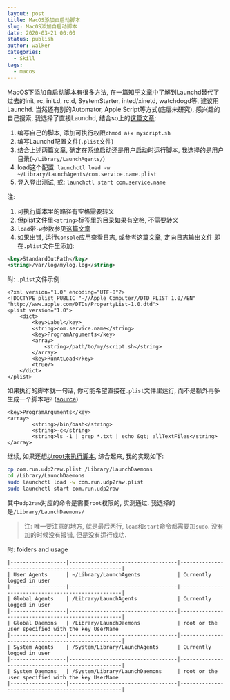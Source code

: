 ```yaml
---
layout: post
title: MacOS添加自启动脚本
slug: MacOS添加自启动脚本
date: 2020-03-21 00:00
status: publish
author: walker
categories: 
  - Skill
tags:
  - macos
---
```


MacOS下添加自启动脚本有很多方法, 在一篇[知乎文章](https://www.zhihu.com/question/22794908/answer/89421030)中了解到Launchd替代了过去的init, rc, init.d, rc.d, SystemStarter, inted/xinetd, watchdogd等, 建议用Launchd.
当然还有别的Automator, Apple Script等方式(底层未研究), 感兴趣的自己搜索, 我选择了直接Launchd, 结合so上的[这篇文章](https://stackoverflow.com/a/13372744/1051235):

1. 编写自己的脚本, 添加可执行权限`chmod a+x myscript.sh`
2. 编写Launchd配置文件(`.plist`文件)
3. 结合上述两篇文章, 确定在系统启动还是用户启动时运行脚本, 我选择的是用户目录(`~/Library/LaunchAgents/`)
4. load这个配置: `launchctl load -w ~/Library/LaunchAgents/com.service.name.plist`
5. 登入登出测试, 或: `launchctl start com.service.name`

注:
1. 可执行脚本里的路径有空格需要转义
2. 但plist文件里`<string>`标签里的目录如果有空格, 不需要转义
3. `load`带`-w`参数参见[这篇文章](https://apple.stackexchange.com/a/308421)
4. 如果出错, 运行`Console`应用查看日志, 或参考[这篇文章](https://stackoverflow.com/a/48017581), 定向日志输出文件
即在`.plist`文件里添加:
```xml
<key>StandardOutPath</key>
<string>/var/log/mylog.log</string>
```

附: `.plist`文件示例
```
<?xml version="1.0" encoding="UTF-8"?>
<!DOCTYPE plist PUBLIC "-//Apple Computer//DTD PLIST 1.0//EN" "http://www.apple.com/DTDs/PropertyList-1.0.dtd">
<plist version="1.0">
	<dict>
		<key>Label</key>
		<string>com.service.name</string>
		<key>ProgramArguments</key>
		<array>
			<string>/path/to/my/script.sh</string>
		</array>
		<key>RunAtLoad</key>
		<true/>
	</dict>
</plist>
```

如果执行的脚本就一句话, 你可能希望直接在`.plist`文件里运行, 而不是额外再多生成一个脚本吧? ([source](https://superuser.com/a/285273))
```
<key>ProgramArguments</key>
<array>
        <string>/bin/bash</string>
        <string>-c</string>
        <string>ls -1 | grep *.txt | echo &gt; allTextFiles</string>
</array>
```

继续, 如果还想[以root来执行脚本](https://superuser.com/questions/36087/how-do-i-run-a-launchd-command-as-root), 综合起来, 我的实现如下:
```bash
cp com.run.udp2raw.plist /Library/LaunchDaemons
cd /Library/LaunchDaemons
sudo launchctl load -w com.run.udp2raw.plist
sudo launchctl start com.run.udp2raw
```
其中`udp2raw`对应的命令是需要`root`权限的, 实测通过. 我选择的是`/Library/LaunchDaemons/`
>注: 唯一要注意的地方, 就是最后两行, `load`和`start`命令都需要加`sudo`. 没有加的时候没有报错, 但是没有运行成功.

附: folders and usage
```
|------------------|-----------------------------------|---------------------------------------------------|
| User Agents      | ~/Library/LaunchAgents            | Currently logged in user
|------------------|-----------------------------------|---------------------------------------------------|
| Global Agents    | /Library/LaunchAgents             | Currently logged in user
|------------------|-----------------------------------|---------------------------------------------------|
| Global Daemons   | /Library/LaunchDaemons            | root or the user specified with the key UserName
|------------------|-----------------------------------|---------------------------------------------------|
| System Agents    | /System/Library/LaunchAgents      | Currently logged in user
|------------------|-----------------------------------|---------------------------------------------------|
| System Daemons   | /System/Library/LaunchDaemons     | root or the user specified with the key UserName
|------------------|-----------------------------------|---------------------------------------------------|
```

